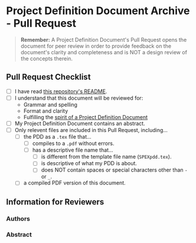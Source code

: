 # Project Definition Document Archive - Pull Request
> **Remember:** A Project Definition Document's Pull Request opens the document for peer review
> in order to provide feedback on the document's clarity and completeness and is
> NOT a design review of the concepts therein.

## Pull Request Checklist
- [ ] I have read [this repository's README](https://github.com/RIT-Space-Exploration/SPEX-Project-Definition-Documents/blob/master/README.md).
- [ ] I understand that this document will be reviewed for:
    - Grammar and spelling
    - Format and clarity
    - Fulfilling the [spirit of a Project Definition Document](https://github.com/RIT-Space-Exploration/SPEX-Project-Definition-Documents/blob/master/COPY_THIS/SPEXpdd.pdf)
- [ ] My Project Definition Document contains an abstract.
- [ ] Only relevent files are included in this Pull Request, including...
    - [ ] the PDD as a `.tex` file that...
        - [ ] compiles to a `.pdf` without errors.
        - [ ] has a descriptive file name that...
            - [ ] is different from the template file name (`SPEXpdd.tex`).
            - [ ] is descriptive of what my PDD is about.
            - [ ] does NOT contain spaces or special characters other than `-` or `_`.
    - [ ] a compiled PDF version of this document.

## Information for Reviewers
### Authors
<!-- tag authors here, including their github username or email -->
<!-- EXAMPLE 
* FirstName1 LastName1 @username1
* FirstName2 LastName2 @username2 ...
-->
### Abstract
<!-- Paste your abstract here. -->
